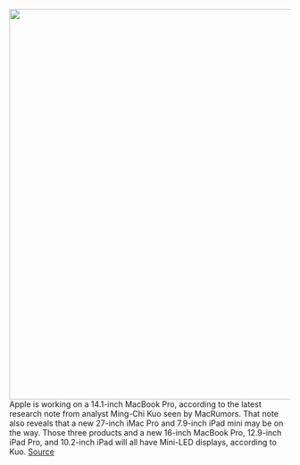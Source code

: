 <img src='https://cdn.vox-cdn.com/thumbor/vMh0ZQAvsPYtEhWhJYNSjT3DMwU=/0x0:2040x1360/1200x800/filters:focal(971x492:1297x818)/cdn.vox-cdn.com/uploads/chorus_image/image/66425444/vpavic_191118_3800_0122.0.jpg' width='700px' /><br/>
Apple is working on a 14.1-inch MacBook Pro, according to the latest research note from analyst Ming-Chi Kuo seen by MacRumors. That note also reveals that a new 27-inch iMac Pro and 7.9-inch iPad mini may be on the way. Those three products and a new 16-inch MacBook Pro, 12.9-inch iPad Pro, and 10.2-inch iPad will all have Mini-LED displays, according to Kuo.
<a href='https://www.theverge.com/2020/3/3/21163328/apple-macbook-pro-14-inch-imac-ipad-pro-mini-led-ming-chi-kuo'> Source <a/>